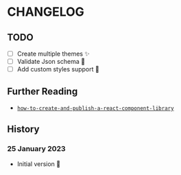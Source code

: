 # CHANGELOG

## TODO

- [ ] Create multiple themes ✨
- [ ] Validate Json schema 🔧
- [ ] Add custom styles support 🧰

## Further Reading

- [`how-to-create-and-publish-a-react-component-library`](https://dev.to/alexeagleson/how-to-create-and-publish-a-react-component-library-2oe)

## History

### 25 January 2023

- Initial version 🎉
